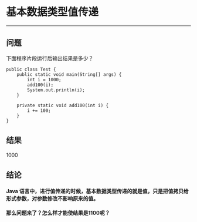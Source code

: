 # 基本数据类型值传递
---
## 问题
下面程序片段运行后输出结果是多少？
```
public class Test {
	public static void main(String[] args) {
		int i = 1000;
		add100(i);
		System.out.println(i);
	}

	private static void add100(int i) {
		i += 100;
	}
}
```
## 结果
1000
## 结论
#### Java 语言中，进行值传递的时候，基本数据类型传递的就是值，只是把值拷贝给形式参数，对参数修改不影响原来的值。
#### 那么问题来了？怎么样才能使结果是1100呢？

